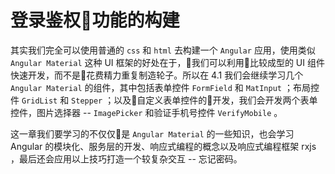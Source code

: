 # 登录鉴权功能的构建

其实我们完全可以使用普通的 `css` 和 `html` 去构建一个 `Angular` 应用，使用类似 `Angular Material` 这种 UI 框架的好处在于，我们可以利用比较成型的 UI 组件快速开发，而不是花费精力重复制造轮子。所以在 4.1 我们会继续学习几个 `Angular Material` 的组件，其中包括表单控件 `FormField` 和 `MatInput` ；布局控件 `GridList` 和 `Stepper` ；以及自定义表单控件的开发，我们会开发两个表单控件，图片选择器 -- `ImagePicker` 和验证手机号控件 `VerifyMobile` 。

这一章我们要学习的不仅仅是 `Angular Material` 的一些知识，也会学习 Angular 的模块化、服务层的开发、响应式编程的概念以及响应式编程框架 rxjs ，最后还会应用以上技巧打造一个较复杂交互 -- 忘记密码。
